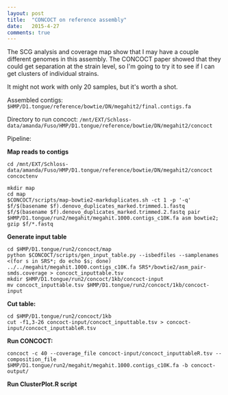 ```yaml
---
layout: post
title:  "CONCOCT on reference assembly"
date:   2015-4-27
comments: true
---
```


The SCG analysis and coverage map show that I may have a couple different genomes in this assembly. The CONCOCT paper showed that they could get separation at the strain level, so I'm going to try it to see if I can get clusters of individual strains. 

It might not work with only 20 samples, but it's worth a shot.

Assembled contigs: `$HMP/D1.tongue/reference/bowtie/DN/megahit2/final.contigs.fa`

Directory to run concoct: `/mnt/EXT/Schloss-data/amanda/Fuso/HMP/D1.tongue/reference/bowtie/DN/megahit2/concoct
`

Pipeline:

**Map reads to contigs**

~~~~
cd /mnt/EXT/Schloss-data/amanda/Fuso/HMP/D1.tongue/reference/bowtie/DN/megahit2/concoct
concoctenv

mkdir map
cd map
$CONCOCT/scripts/map-bowtie2-markduplicates.sh -ct 1 -p '-q' $f/$(basename $f).denovo_duplicates_marked.trimmed.1.fastq $f/$(basename $f).denovo_duplicates_marked.trimmed.2.fastq pair $HMP/D1.tongue/run2/megahit/megahit.1000.contigs_c10K.fa asm bowtie2;
gzip $f/*.fastq
~~~~

**Generate input table**

~~~~
cd $HMP/D1.tongue/run2/concoct/map
python $CONCOCT/scripts/gen_input_table.py --isbedfiles --samplenames <(for s in SRS*; do echo $s; done) ../../megahit/megahit.1000.contigs_c10K.fa SRS*/bowtie2/asm_pair-smds.coverage > concoct_inputtable.tsv
mkdir $HMP/D1.tongue/run2/concoct/1kb/concoct-input
mv concoct_inputtable.tsv $HMP/D1.tongue/run2/concoct/1kb/concoct-input

~~~~

**Cut table:**

~~~~
cd $HMP/D1.tongue/run2/concoct/1kb
cut -f1,3-26 concoct-input/concoct_inputtable.tsv > concoct-input/concoct_inputtableR.tsv
~~~~

**Run CONCOCT:**

~~~~
concoct -c 40 --coverage_file concoct-input/concoct_inputtableR.tsv --composition_file $HMP/D1.tongue/run2/megahit/megahit.1000.contigs_c10K.fa -b concoct-output/
~~~~

**Run ClusterPlot.R script**